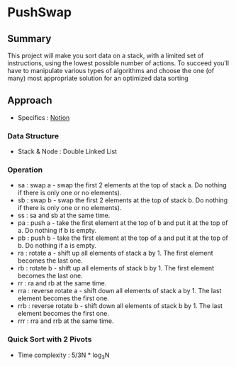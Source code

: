 # PushSwap

## Summary
This project will make you sort data on a stack, with a limited set of instructions, using the lowest possible number of actions. To succeed you’ll have to manipulate various types of algorithms and choose the one (of many) most appropriate solution for an optimized data sorting

## Approach
+ Specifics : [Notion](https://eastern-puppy-250.notion.site/PushSwap-3fc3a20697e24e18bcb874655ae5952f)

### Data Structure
+ Stack & Node : Double Linked List

### Operation
+ sa : swap a - swap the first 2 elements at the top of stack a. Do nothing if there is only one or no elements).
+ sb : swap b - swap the first 2 elements at the top of stack b. Do nothing if there is only one or no elements).
+ ss : sa and sb at the same time.
+ pa : push a - take the first element at the top of b and put it at the top of a. Do nothing if b is empty.
+ pb : push b - take the first element at the top of a and put it at the top of b. Do nothing if a is empty.
+ ra : rotate a - shift up all elements of stack a by 1. The first element becomes the last one.
+ rb : rotate b - shift up all elements of stack b by 1. The first element becomes the last one.
+ rr : ra and rb at the same time.
+ rra : reverse rotate a - shift down all elements of stack a by 1. The last element becomes the first one.
+ rrb : reverse rotate b - shift down all elements of stack b by 1. The last element becomes the first one.
+ rrr : rra and rrb at the same time.

### Quick Sort with 2 Pivots
+ Time complexity : 5/3N * log<sub>3</sub>N
